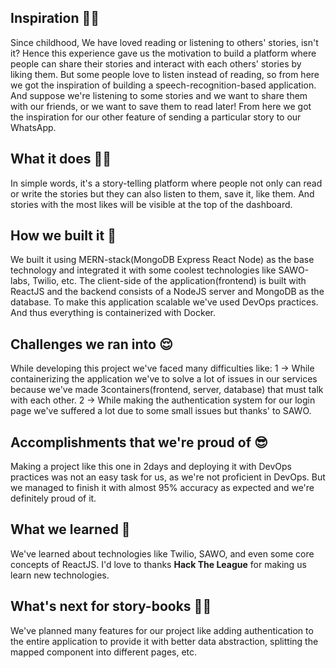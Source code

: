 ## Inspiration 🤷‍♂️
Since childhood, We have loved reading or listening to others' stories, isn't it? Hence this experience gave us the motivation to build a platform where people can share their stories and interact with each others' stories by liking them. But some people love to listen instead of reading, so from here we got the inspiration of building a speech-recognition-based application. And suppose we're listening to some stories and we want to share them with our friends, or we want to save them to read later! From here we got the inspiration for our other feature of sending a particular story to our WhatsApp.
## What it does 🤷‍♂️
In simple words, it's a story-telling platform where people not only can read or write the stories but they can also listen to them, save it, like them. And stories with the most likes will be visible at the top of the dashboard.
## How we built it 🤔
We built it using MERN-stack(MongoDB Express React Node) as the base technology and integrated it with some coolest technologies like SAWO-labs, Twilio, etc. The client-side of the application(frontend) is built with ReactJS and the backend consists of a NodeJS server and MongoDB as the database. To make this application scalable we've used DevOps practices. And thus everything is containerized with Docker. 
## Challenges we ran into 😌
While developing this project we've faced many difficulties like: 
1 -> While containerizing the application we've to solve a lot of issues in our services because we've made 3containers(frontend, server, database) that must talk with each other.
2 -> While making the authentication system for our login page we've suffered a lot due to some small issues but thanks' to SAWO. 
## Accomplishments that we're proud of 😎
Making a project like this one in 2days and deploying it with DevOps practices was not an easy task for us, as we're not proficient in DevOps. But we managed to finish it with almost 95% accuracy as expected and we're definitely proud of it.
## What we learned 💯
We've learned about technologies like Twilio, SAWO, and even some core concepts of ReactJS. I'd love to thanks **Hack The League** for making us learn new technologies.
## What's next for story-books  🎉🎉
We've planned many features for our project like adding authentication to the entire application to provide it with better data abstraction, splitting the mapped component into different pages, etc. 

